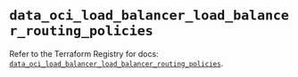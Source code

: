 # `data_oci_load_balancer_load_balancer_routing_policies`

Refer to the Terraform Registry for docs: [`data_oci_load_balancer_load_balancer_routing_policies`](https://registry.terraform.io/providers/hashicorp/oci/7.19.0/docs/data-sources/load_balancer_load_balancer_routing_policies).
